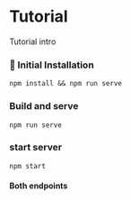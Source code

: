 # Tutorial

Tutorial intro


### 💪 Initial Installation
`npm install && npm run serve`

### Build and serve
`npm run serve`

### start server
`npm start`

#### Both endpoints 

